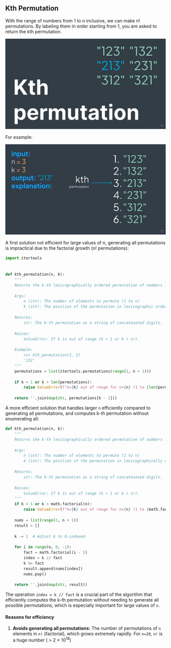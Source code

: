 ## Kth Permutation

With the range of numbers from 1 to n inclusive, we can make n! permutations.
By labeling them in order starting from 1, you are asked to return the kth permutation.

![](../static/kth-permutation.png)

For example:

![](../static/kth-permutation-example.png)

A first solution not efficient for large values of n, 
generating all permutations is impractical due to the factorial growth (n! permutations):

```python
import itertools


def kth_permutation(n, k):
    """
    Returns the k-th lexicographically ordered permutation of numbers from 1 to n.

    Args:
        n (int): The number of elements to permute (1 to n)
        k (int): The position of the permutation in lexicographic order (1-indexed)

    Returns:
        str: The k-th permutation as a string of concatenated digits.

    Raises:
        ValueError: If k is out of range (k < 1 or k > n!).

    Example:
        >>> kth_permutation(3, 2)
        '132'
    """
    permutations = list(itertools.permutations(range(1, n + 1)))

    if k < 1 or k > len(permutations):
        raise ValueError(f"k={k} out of range for n={n} (1 to {len(permutations)})")

    return ''.join(map(str, permutations[k - 1]))
```

A more efficient solution that handles larger ``n`` efficiently compared to generating all permutations, and 
computes k-th permutation without enumerating all:

```python
def kth_permutation(n, k):
    """
    Returns the k-th lexicographically ordered permutation of numbers from 1 to n.

    Args:
        n (int): The number of elements to permute (1 to n)
        k (int): The position of the permutation in lexicographically order (1-indexed)

    Returns:
        str: The k-th permutation as a string of concatenated digits.

    Raises:
        ValueError: If k is out of range (k < 1 or k > n!).
    """
    if k < 1 or k > math.factorial(n):
        raise ValueError(f"k={k} out of range for n={n} (1 to {math.factorial(n)})")

    nums = list(range(1, n + 1))
    result = []

    k -= 1  # Adjust k to 0-indexed

    for i in range(n, 0, -1):
        fact = math.factorial(i - 1)
        index = k // fact
        k %= fact
        result.append(nums[index])
        nums.pop()

    return ''.join(map(str, result))
```

The operation ``index = k // fact`` is a crucial part of the algorithm that efficiently computes the k-th permutation
without needing to generate all possible permutations, which is especially important for large values of ``n``.

#### Reasons for efficiency

1. **Avoids generating all permutations:** The number of permutations of ``n`` elements in ``n!`` (factorial), which grows extremely rapidly. For ``n=20``, ``n!`` is a huge number ( $\gt$ 2 $\times$ 10<sup>18</sup>)